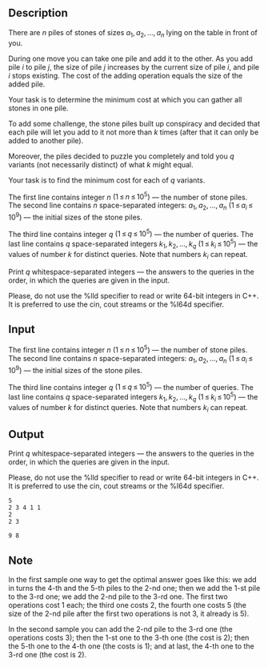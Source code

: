## Description

<div><p>There are <span class="tex-span"><i>n</i></span> piles of stones of sizes <span class="tex-span"><i>a</i><sub class="lower-index">1</sub>, <i>a</i><sub class="lower-index">2</sub>, ..., <i>a</i><sub class="lower-index"><i>n</i></sub></span> lying on the table in front of you.</p><p>During one move you can take one pile and add it to the other. As you add pile <span class="tex-span"><i>i</i></span> to pile <span class="tex-span"><i>j</i></span>, the size of pile <span class="tex-span"><i>j</i></span> increases by the current size of pile <span class="tex-span"><i>i</i></span>, and pile <span class="tex-span"><i>i</i></span> stops existing. The cost of the adding operation equals the size of the added pile.</p><p>Your task is to determine the minimum cost at which you can gather all stones in one pile. </p><p>To add some challenge, the stone piles built up conspiracy and decided that each pile will let you add to it not more than <span class="tex-span"><i>k</i></span> times (after that it can only be added to another pile). </p><p>Moreover, the piles decided to puzzle you completely and told you <span class="tex-span"><i>q</i></span> variants (not necessarily distinct) of what <span class="tex-span"><i>k</i></span> might equal. </p><p>Your task is to find the minimum cost for each of <span class="tex-span"><i>q</i></span> variants.</p></div><div class="input-specification"><p>The first line contains integer <span class="tex-span"><i>n</i></span> <span class="tex-span">(1 ≤ <i>n</i> ≤ 10<sup class="upper-index">5</sup>)</span> — the number of stone piles. The second line contains <span class="tex-span"><i>n</i></span> space-separated integers: <span class="tex-span"><i>a</i><sub class="lower-index">1</sub>, <i>a</i><sub class="lower-index">2</sub>, ..., <i>a</i><sub class="lower-index"><i>n</i></sub></span> <span class="tex-span">(1 ≤ <i>a</i><sub class="lower-index"><i>i</i></sub> ≤ 10<sup class="upper-index">9</sup>)</span> — the initial sizes of the stone piles. </p><p>The third line contains integer <span class="tex-span"><i>q</i></span> <span class="tex-span">(1 ≤ <i>q</i> ≤ 10<sup class="upper-index">5</sup>)</span> — the number of queries. The last line contains <span class="tex-span"><i>q</i></span> space-separated integers <span class="tex-span"><i>k</i><sub class="lower-index">1</sub>, <i>k</i><sub class="lower-index">2</sub>, ..., <i>k</i><sub class="lower-index"><i>q</i></sub></span> <span class="tex-span">(1 ≤ <i>k</i><sub class="lower-index"><i>i</i></sub> ≤ 10<sup class="upper-index">5</sup>)</span> — the values of number <span class="tex-span"><i>k</i></span> for distinct queries. Note that numbers <span class="tex-span"><i>k</i><sub class="lower-index"><i>i</i></sub></span> can repeat.</p></div><div class="output-specification"><p>Print <span class="tex-span"><i>q</i></span> whitespace-separated integers — the answers to the queries in the order, in which the queries are given in the input.</p><p>Please, do not use the <span class="tex-font-style-tt">%lld</span> specifier to read or write 64-bit integers in C++. It is preferred to use the <span class="tex-font-style-tt">cin</span>, <span class="tex-font-style-tt">cout</span> streams or the <span class="tex-font-style-tt">%I64d</span> specifier.</p></div>

## Input

<p>The first line contains integer <span class="tex-span"><i>n</i></span> <span class="tex-span">(1 ≤ <i>n</i> ≤ 10<sup class="upper-index">5</sup>)</span> — the number of stone piles. The second line contains <span class="tex-span"><i>n</i></span> space-separated integers: <span class="tex-span"><i>a</i><sub class="lower-index">1</sub>, <i>a</i><sub class="lower-index">2</sub>, ..., <i>a</i><sub class="lower-index"><i>n</i></sub></span> <span class="tex-span">(1 ≤ <i>a</i><sub class="lower-index"><i>i</i></sub> ≤ 10<sup class="upper-index">9</sup>)</span> — the initial sizes of the stone piles. </p><p>The third line contains integer <span class="tex-span"><i>q</i></span> <span class="tex-span">(1 ≤ <i>q</i> ≤ 10<sup class="upper-index">5</sup>)</span> — the number of queries. The last line contains <span class="tex-span"><i>q</i></span> space-separated integers <span class="tex-span"><i>k</i><sub class="lower-index">1</sub>, <i>k</i><sub class="lower-index">2</sub>, ..., <i>k</i><sub class="lower-index"><i>q</i></sub></span> <span class="tex-span">(1 ≤ <i>k</i><sub class="lower-index"><i>i</i></sub> ≤ 10<sup class="upper-index">5</sup>)</span> — the values of number <span class="tex-span"><i>k</i></span> for distinct queries. Note that numbers <span class="tex-span"><i>k</i><sub class="lower-index"><i>i</i></sub></span> can repeat.</p>

## Output

<p>Print <span class="tex-span"><i>q</i></span> whitespace-separated integers — the answers to the queries in the order, in which the queries are given in the input.</p><p>Please, do not use the <span class="tex-font-style-tt">%lld</span> specifier to read or write 64-bit integers in C++. It is preferred to use the <span class="tex-font-style-tt">cin</span>, <span class="tex-font-style-tt">cout</span> streams or the <span class="tex-font-style-tt">%I64d</span> specifier.</p>





```input1
5
2 3 4 1 1
2
2 3

```




```output1
9 8
```



## Note

<p>In the first sample one way to get the optimal answer goes like this: we add in turns the <span class="tex-span">4</span>-th and the <span class="tex-span">5</span>-th piles to the <span class="tex-span">2</span>-nd one; then we add the <span class="tex-span">1</span>-st pile to the <span class="tex-span">3</span>-rd one; we add the <span class="tex-span">2</span>-nd pile to the <span class="tex-span">3</span>-rd one. The first two operations cost <span class="tex-span">1</span> each; the third one costs <span class="tex-span">2</span>, the fourth one costs <span class="tex-span">5</span> (the size of the <span class="tex-span">2</span>-nd pile after the first two operations is not <span class="tex-span">3</span>, it already is <span class="tex-span">5</span>). </p><p>In the second sample you can add the <span class="tex-span">2</span>-nd pile to the <span class="tex-span">3</span>-rd one (the operations costs <span class="tex-span">3</span>); then the <span class="tex-span">1</span>-st one to the <span class="tex-span">3</span>-th one (the cost is <span class="tex-span">2</span>); then the <span class="tex-span">5</span>-th one to the <span class="tex-span">4</span>-th one (the costs is <span class="tex-span">1</span>); and at last, the <span class="tex-span">4</span>-th one to the <span class="tex-span">3</span>-rd one (the cost is <span class="tex-span">2</span>).</p>
